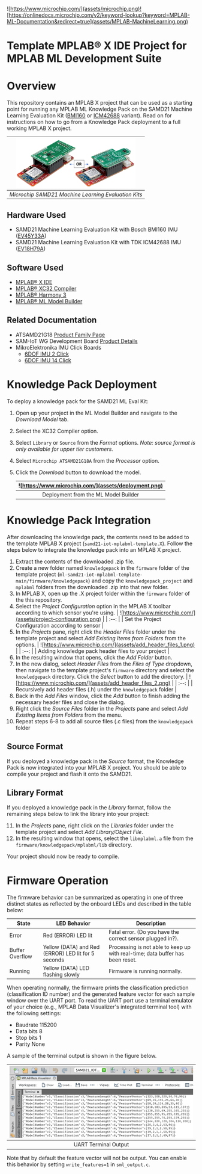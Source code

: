 ![https://www.microchip.com/](assets/microchip.png)![https://onlinedocs.microchip.com/v2/keyword-lookup?keyword=MPLAB-ML-Documentation&redirect=true](assets/MPLAB-MachineLearning.png)
# Template MPLAB® X IDE Project for MPLAB ML Development Suite

# Overview
This repository contains an MPLAB X project that can be used as a starting point for running any MPLAB ML Knowledge Pack on the SAMD21 Machine Learning Evaluation Kit ([BMI160](https://www.microchip.com/developmenttools/ProductDetails/EV45Y33A) or [ICM42688](https://www.microchip.com/DevelopmentTools/ProductDetails/PartNO/EV18H79A) variant). Read on for instructions on how to go from a Knowledge Pack deployment to a full working MPLAB X project.

| ![ml eval kits](assets/mlkits.png) |
| :--: |
| *Microchip SAMD21 Machine Learning Evaluation Kits* |

## Hardware Used
* SAMD21 Machine Learning Evaluation Kit with Bosch BMI160 IMU ([EV45Y33A](https://www.microchip.com/developmenttools/ProductDetails/EV45Y33A))
* SAMD21 Machine Learning Evaluation Kit with TDK ICM42688 IMU ([EV18H79A](https://www.microchip.com/developmenttools/ProductDetails/EV18H79A))

## Software Used
* [MPLAB® X IDE](https://microchip.com/mplab/mplab-x-ide)
* [MPLAB® XC32 Compiler](https://microchip.com/mplab/compilers)
* [MPLAB® Harmony 3](https://www.microchip.com/harmony)
* [MPLAB® ML Model Builder](https://onlinedocs.microchip.com/v2/keyword-lookup?keyword=MPLAB-ML-Documentation&redirect=true)

## Related Documentation
* ATSAMD21G18 [Product Family Page](https://www.microchip.com/wwwproducts/en/ATSAMD21G18)
* SAM-IoT WG Development Board [Product Details](https://www.microchip.com/developmenttools/ProductDetails/EV75S95A)
* MikroElektronika IMU Click Boards
   * [6DOF IMU 2 Click](https://www.mikroe.com/6dof-imu-2-click)
   * [6DOF IMU 14 Click](https://www.mikroe.com/6dof-imu-14-click)

<div style="page-break-after: always;"></div>

# Knowledge Pack Deployment
To deploy a knowledge pack for the SAMD21 ML Eval Kit:

1. Open up your project in the ML Model Builder and navigate to the *Download Model* tab.
2. Select the XC32 Compiler option.
3. Select `Library` or `Source` from the *Format* options. *Note: source format is only available for upper tier customers*.
4. Select `Microchip ATSAMD21G18A` from the *Processor* option.
5. Click the *Download* button to download the model.

   | ![https://www.microchip.com/](assets/deployment.png) |
   | :--: |
   | Deployment from the ML Model Builder |

<div style="page-break-after: always;"></div>

# Knowledge Pack Integration
After downloading the knowledge pack, the contents need to be added to the template MPLAB X project (`samd21-iot-mplabml-template.X`). Follow the steps below to integrate the knowledge pack into an MPLAB X project.

1. Extract the contents of the downloaded .zip file.
2. Create a new folder named `knowledgepack` in the `firmware` folder of the template project (`ml-samd21-iot-mplabml-template-main/firmware/knowledgepack`) and copy the `knowledgepack_project` and `mplabml` folders from the downloaded .zip into that new folder.
3. In MPLAB X, open up the .X project folder within the `firmware` folder of the this repository.
4. Select the *Project Configuration* option in the MPLAB X toolbar according to which sensor you're using.
   | ![https://www.microchip.com/](assets/project-configuration.png) |
   | :--: |
   | Set the Project Configuration according to sensor |
5. In the *Projects* pane, right click the *Header Files* folder under the template project and select *Add Existing Items from Folders* from the options.
   | ![https://www.microchip.com/](assets/add_header_files_1.png) |
   | :--: |
   | Adding knowledge pack header files to your project |
6. In the resulting window that opens, click the *Add Folder* button.
7. In the new dialog, select *Header Files* from the *Files of Type* dropdown, then navigate to the template project's `firmware` directory and select the `knowledgepack` directory. Click the *Select* button to add the directory.
   | ![https://www.microchip.com/](assets/add_header_files_2.png) |
   | :--: |
   | Recursively add header files (.h) under the `knowledgepack` folder |
8. Back in the *Add Files* window, click the *Add* button to finish adding the necessary header files and close the dialog.
9. Right click the *Source Files* folder in the *Projects* pane and select *Add Existing Items from Folders* from the menu.
10. Repeat steps 6-8 to add all source files (.c files) from the `knowledgepack` folder

## Source Format
If you deployed a knowledge pack in the *Source* format, the Knowledge Pack is now integrated into your MPLAB X project. You should be able to compile your project and flash it onto the SAMD21.

## Library Format
If you deployed a knowledge pack in the *Library* format, follow the remaining steps below to link the library into your project:

11. In the *Projects* pane, right click on the *Libraries* folder under the template project and select *Add Library/Object File*.
12. In the resulting window that opens, select the `libmplabml.a` file from the `firmware/knowledgepack/mplabml/lib` directory.

Your project should now be ready to compile.

<div style="page-break-after: always;"></div>

# Firmware Operation
The firmware behavior can be summarized as operating in one of three distinct states as reflected by the onboard LEDs and described in the table below:

| State |	LED Behavior |	Description |
| --- | --- | --- |
| Error |	Red (ERROR) LED lit |	Fatal error. (Do you have the correct sensor plugged in?). |
| Buffer Overflow |	Yellow (DATA) and Red (ERROR) LED lit for 5 seconds	| Processing is not able to keep up with real-time; data buffer has been reset. |
| Running | Yellow (DATA) LED flashing slowly |	Firmware is running normally. |

When operating normally, the firmware prints the classification prediction (classification ID number) and the generated feature vector for each sample window over the UART port. To read the UART port use a terminal emulator of your choice (e.g., MPLAB Data Visualizer's integrated terminal tool) with the following settings:

- Baudrate 115200
- Data bits 8
- Stop bits 1
- Parity None

A sample of the terminal output is shown in the figure below.

| ![Terminal output](assets/terminal-output.png) |
| :--: |
| UART Terminal Output |

Note that by default the feature vector will not be output. You can enable this behavior by setting `write_features=1` in `sml_output.c`.